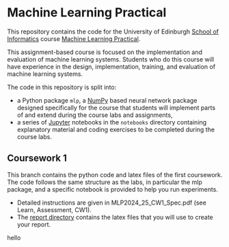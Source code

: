 # Machine Learning Practical

This repository contains the code for the University of Edinburgh [School of Informatics](http://www.inf.ed.ac.uk) course [Machine Learning Practical](http://www.inf.ed.ac.uk/teaching/courses/mlp/).

This assignment-based course is focused on the implementation and evaluation of machine learning systems. Students who do this course will have experience in the design, implementation, training, and evaluation of machine learning systems.

The code in this repository is split into:

  *  a Python package `mlp`, a [NumPy](http://www.numpy.org/) based neural network package designed specifically for the course that students will implement parts of and extend during the course labs and assignments,
  *  a series of [Jupyter](http://jupyter.org/) notebooks in the `notebooks` directory containing explanatory material and coding exercises to be completed during the course labs.

## Coursework 1
This branch contains the python code and latex files of the first coursework. The code follows the same structure as the labs, in particular the mlp package, and a specific notebook is provided to help you run experiments.
 * Detailed instructions are given in MLP2024_25_CW1_Spec.pdf (see Learn, Assessment, CW1).
 * The [report directory](https://github.com/VICO-UoE/mlpractical/tree/mlp2024-25/coursework1/report) contains the latex files that you will use to create your report.

hello